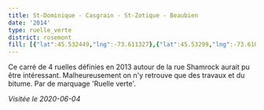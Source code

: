 ```yaml
---
title: St-Dominique - Casgrain - St-Zotique - Beaubien
date: '2014'
type: ruelle_verte
district: rosemont
fill: [{"lat":45.532449,"lng":-73.611327},{"lat":45.53299,"lng":-73.610871},{"lat":45.531397,"lng":-73.607389},{"lat":45.530871,"lng":-73.607872}]
---
```


Ce carré de 4 ruelles définies en 2013 autour de la rue Shamrock aurait pu être intéressant. Malheureusement
on n'y retrouve que des travaux et du bitume. Par de marquage 'Ruelle verte'. 

_Visitée le 2020-06-04_